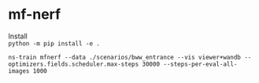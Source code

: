 # mf-nerf

Install  
`
python -m pip install -e .
`

`
ns-train mfnerf --data ./scenarios/bww_entrance --vis viewer+wandb --optimizers.fields.scheduler.max-steps 30000 --steps-per-eval-all-images 1000
`

